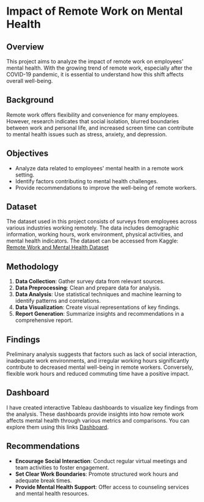 # Impact of Remote Work on Mental Health

## Overview
This project aims to analyze the impact of remote work on employees' mental health. With the growing trend of remote work, especially after the COVID-19 pandemic, it is essential to understand how this shift affects overall well-being.

## Background
Remote work offers flexibility and convenience for many employees. However, research indicates that social isolation, blurred boundaries between work and personal life, and increased screen time can contribute to mental health issues such as stress, anxiety, and depression.

## Objectives
- Analyze data related to employees' mental health in a remote work setting.
- Identify factors contributing to mental health challenges.
- Provide recommendations to improve the well-being of remote workers.

## Dataset
The dataset used in this project consists of surveys from employees across various industries working remotely. The data includes demographic information, working hours, work environment, physical activities, and mental health indicators. The dataset can be accessed from Kaggle: [Remote Work and Mental Health Dataset](https://www.kaggle.com/datasets/iramshahzadi9/remote-work-and-mental-health)

## Methodology
1. **Data Collection**: Gather survey data from relevant sources.
2. **Data Preprocessing**: Clean and prepare data for analysis.
3. **Data Analysis**: Use statistical techniques and machine learning to identify patterns and correlations.
4. **Data Visualization**: Create visual representations of key findings.
5. **Report Generation**: Summarize insights and recommendations in a comprehensive report.

## Findings
Preliminary analysis suggests that factors such as lack of social interaction, inadequate work environments, and irregular working hours significantly contribute to decreased mental well-being in remote workers. Conversely, flexible work hours and reduced commuting time have a positive impact.

## Dashboard
I have created interactive Tableau dashboards to visualize key findings from the analysis. These dashboards provide insights into how remote work affects mental health through various metrics and comparisons. You can explore them using this links [Dashboard](https://public.tableau.com/app/profile/ferryansa./viz/M1_ferryansa/Dashboard1?publish=yes).

## Recommendations
- **Encourage Social Interaction**: Conduct regular virtual meetings and team activities to foster engagement.
- **Set Clear Work Boundaries**: Promote structured work hours and adequate break times.
- **Provide Mental Health Support**: Offer access to counseling services and mental health resources.

